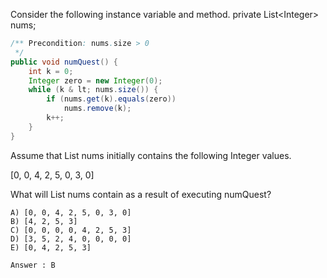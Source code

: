 Consider the following instance variable and method.
private List&lt;Integer&gt; nums;

```java
/** Precondition: nums.size > 0
 */
public void numQuest() {
    int k = 0;
    Integer zero = new Integer(0);
    while (k & lt; nums.size()) {
        if (nums.get(k).equals(zero))
            nums.remove(k);
        k++;
    }
}
```

Assume that List nums initially contains the following Integer values.

[0, 0, 4, 2, 5, 0, 3, 0]

What will List nums contain as a result of executing numQuest?

```
A) [0, 0, 4, 2, 5, 0, 3, 0]
B) [4, 2, 5, 3]
C) [0, 0, 0, 0, 4, 2, 5, 3]
D) [3, 5, 2, 4, 0, 0, 0, 0]
E) [0, 4, 2, 5, 3]
```

`Answer : B`

